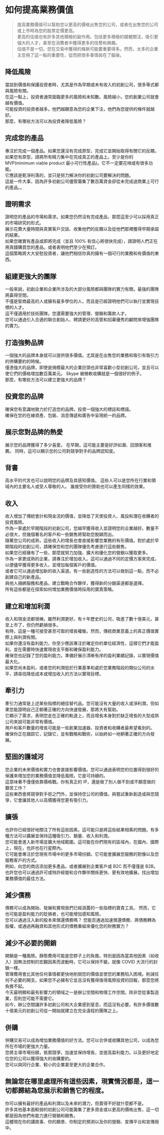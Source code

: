 # 如何提高業務價值

> 提高業務價值可以幫助您以更高的價格出售您的公司，或者在出售您的公司或上市時為您的股票定價更高。  
> 更高的估值也有許多其他積極的副作用。包括更多積極的媒體關注，吸引更強大的人才，甚至在消費者中獲得更多的信譽和興趣。  
> 估值不是一切。您在交易中獲得的條款可能要重要得多。然而，太多的企業主忽視了這一點的重要性，從而把很多事情拋在了腦後。

## 降低風險

當談到價值和保護投資者時，尤其是作為早期或未有收入的初創公司，很多等式都與風險有關。  
在這一點上，投資者通常面臨更多的風險和未知數。風險越小，您的創業公司就會越有價值。  
可能投資的投資者越多。他們越願意為您的企業下注，他們為您提供的條件就越好。  
那麼，有哪些方法可以為投資者降低風險？

## 完成您的產品

專注於完成一個產品。如果您還沒有完成原型，完成它並開始取得有關它的反饋。  
如果您有原型，請將所有精力集中在完成真正的產品上。至少是你的 MVP(minimum viable product 最小可行性產品)。它不一定要花哨或有很多功能。  
它應該是乾淨利落的，並只是努力解決你的初創公司要解決的問題。  
這是一件大事，因為許多初創公司儘管籌集了數百萬資金卻從未完成過商業上可行的產品。。

## 證明需求

證明您的產品的市場和需求。如果您仍然沒有完成產品，那麼這至少可以採用真正的市場研究的形式。  
展示花費大量時間與真實客戶交談、收集他們的反饋以及從他們那裡獲得早期承諾的結果。  
如果您確實有產品或即將完成（並且 100% 有信心將很快完成），請證明人們正在用真錢購買您的產品。或者表明他們至少在預訂。  
這個策略將大大安慰投資者，讓他們相信你真的擁有一個可行的業務和有價值的東西。

## 組建更強大的團隊

一般來說，初創企業和企業所涉及的大部分風險都與團隊的實力有關。最強的團隊將贏得空間。  
不僅是智商最高的人或擁有最多學位的人，而且是已經證明他們可以執行並實現目標的人才。  
這不僅適用於技術團隊。您還需要強大的管理、營銷和籌款人才。  
您可以通過引入合適的聯合創始人、聘請更好的高管和招募優秀的顧問來增強團隊的實力。

## 打造強勢品牌

一個強大的品牌本身就可以提供很多價值。尤其是在出售您的業務和吸引有吸引力的併購要約的時候。  
僅憑強大的品牌，即使是規模最大的企業巨頭也非常喜歡小型初創公司，並且可以使它們的價格增加數百萬美元。 Skype 被微軟收購就是一個很好的例子。  
那麼，有哪些方法可以建立更強大的品牌？

## 投資您的品牌

確保您有意識地致力於打造您的品牌。投資一個強大的標誌和標語。  
確保在您的在線資產、包裝、消息傳遞和廣告中呈現統一的品牌。

## 展示您對品牌的熱愛

展示您的品牌獲得了多少喜愛。 在早期，這可能主要是好評如潮、回頭客和推薦。
同時，這可以顯示您的公司對競爭對手的品牌認知度。

## 背書

高水平的代言也可以說明您的品牌及其感知價值。 這些人可以是您所在行業和領域內的主要名人或受人尊敬的人。
誰接受你的贊助也可以產生同樣的效果。

## 收入

收入增加了傳統會計和現金流的價值，並降低了天使投資人、風投和潛在收購者的投資風險。  
作為一家處於早期階段的初創公司，您越早獲得收入並證明您的企業越好。數量不必很大，但幾個著名的客戶和一些銷售將幫助您脫穎而出。  
隨著您公司的成熟，這些收入的增長也會直接影響您業務的有形價值。對於處於早期階段的初創公司，請確保您和您的團隊優先考慮進行這些銷售。  
如果您已經擁有了一些，那麼就努力加強、擴大和優化您的營銷以獲取更多。  
作為一家更成熟的企業，請專注於增加收入。這可以通過不同的定價方案來完成，以便儘早獲得更多收入，並增加每個客戶的價值。  
或者它可以通過增加新的收入渠道。有一些創造性的方法可以做到這一點，而不必創建自己的新產品。  
與他人捆綁服務和產品，建立戰略合作夥伴，獲得新的分銷渠道都是選擇。  
所有這些都是在探索如何增加業務價值時採用的寶貴策略。

## 建立和增加利潤

收入和現金流都很棒。雖然利潤更好。有十年歷史的公司，吸進了數十億美元，甚至上市了，但仍然虧損很多。  
有時，這是一種可接受甚至可取的增長權衡。然而，傳統商業意義上的真正價值實際上與利潤有關。  
如果你還沒有盈利能力，你至少應該專注於確定你的單位經濟性，這樣它們才能盈利。並在需要時快速實現收支平衡和確保盈利能力。  
確保您也記錄了您的盈利能力。準備好展示清晰有序的盈利業績記錄，以實現價值最大化。  
如果您尚未盈利，或者您的利潤低於行業基準和處於您業務階段的類似公司的水平，請尋找降低成本或增加收入的方法以實現目標。

## 牽引力

牽引力通常是上述某些指標的絕佳替代品。您可能沒有大量的收入或淨利潤，但如果您能證明自己正朝著正確的方向快速發展，那將大有幫助。  
它顯示了需求，表明您走在正確的軌道上，而且增長本身對於缺乏增長的大型成熟公司來說可能非常有價值。  
用戶和客戶數量的增長可能是一些創業加速器、投資者和收購者最希望看到的。  
確保你正在跟踪它，記錄它，並有戰略和戰術，以始終如一地朝著正確的方向發展。

## 堅固的護城河

您企業的未來價值和實力也會直接影響價值。您可以通過表明您的位置得到很好的保護來增加您的業務價值並降低風險。它是可持續的。  
這意味著不僅僅依靠價格戰。你有真正的 IP，還是做了別人做不到或不願意做的艱苦工作？  
這些東西會將競爭對手拒之門外，並保持您公司的價值。與嘗試重新創造或與您競爭，它會讓其他人以高價獲得您更有吸引力。

## 擴張

也許你已經很好地關注了所有這些因素。這可能只是將這些結果相乘的問題。有多種方法可以擴展並保持這種吸引力、銷量、收入和利潤。  
您可能會進入新市場並擴大地域範圍。這可能在你們現有的區域內，在國內、國際上，現在，也許也在行星際內。  
它可能會專注於您現有市場中的更多市場份額。它可能會擴展您服務的對像以及您服務客戶的方式。  
例如，向您的商店添加更多產品。或者擴展到企業客戶或 B2C 而不僅僅是 B2B。  
也許您也可以通過許可或特許經營和合作夥伴關係更快、更有效地擴展。找出增加業務價值的最佳方法。

## 減少債務

債務可以成為開始、發展和實現我們已經涵蓋的一些指標的寶貴工具。 然而，它也可能是盈利能力的貶損者，也可能增加感知風險。  
您可以通過注入新的股本來償還債務嗎？ 您能否通過加速償還債務、將債務轉為股權，或通過再融資和其他形式的債務重組來優化您的財務實力？

## 減少不必要的開銷

開銷是一種風險。靜態費用可能是您脖子上的負擔。特別是因為當其他因素（如收入）因無法控制的宏觀因素而波動時，它可以保持不變。就像 COVID 大流行的封鎖一樣。  
管理費用會比其他任何事情都更快地削弱您的價值並使您的業務陷入困境。削減任何不必要的開支。如果您不必擁有它並且沒有獲得值得風險投資的回報，那麼您將負擔不起。  
今天最明顯和最有影響力的領域之一是辦公空間和物理工作空間。除非您從事製造業，否則您可能不需要它。  
如今，辦公空間讓許多初創公司和大企業感到窒息，而這沒有必要。有許多價值數十億美元的初創公司從一開始就建立在完全遠程的團隊之上。

## 併購

併購交易可以成為增加業務價值的好方法。您可以合併或收購其他公司，以成為您所在市場的更強大力量。  
您將主導市場份額，抵禦競爭，加速並保持增長，並提高盈利能力。以及更好地定位您的公司以獲得強大的收購要約。  
您可以與同行企業、較小的企業甚至更大的企業合作。

## 無論您在哪里處理所有這些因素，現實情況都是，這一切都歸結為您展示和銷售它的程度。

你可以擁有最好的產品和利潤以及未來的潛力，但賣得不好就什麼都不是。  
許多其他基本面較弱的初創公司可能籌集了更多資金或以更高的價格出售，這一切都是因為他們有能力進行營銷和銷售。  
這體現在你的講故事、你的願景、你制定的預測以及你的營銷、宣傳平台和宣傳冊中。

